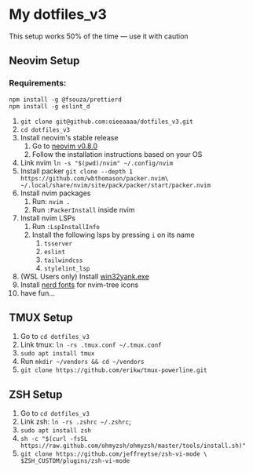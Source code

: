 # My dotfiles_v3
This setup works 50% of the time — use it with caution

## Neovim Setup

### Requirements:

```
npm install -g @fsouza/prettierd
npm install -g eslint_d
```

1. `git clone git@github.com:oieeaaaa/dotfiles_v3.git`
1. `cd dotfiles_v3`
1. Install neovim's stable release
    1. Go to [neovim v0.8.0](https://github.com/neovim/neovim/releases/tag/v0.8.0)
    2. Follow the installation instructions based on your OS
1. Link nvim `ln -s "$(pwd)/nvim" ~/.config/nvim`
1. Install packer `git clone --depth 1 https://github.com/wbthomason/packer.nvim\
 ~/.local/share/nvim/site/pack/packer/start/packer.nvim`
1. Install nvim packages
    1. Run: `nvim .`
    2. Run `:PackerInstall` inside nvim
1. Install nvim LSPs
    1. Run `:LspInstallInfo`
    2. Install the following lsps by pressing `i` on its name
        1. `tsserver`
        2. `eslint`
        3. `tailwindcss`
        4. `stylelint_lsp`
1. (WSL Users only) Install [win32yank.exe](https://github.com/neovim/neovim/wiki/FAQ#how-to-use-the-windows-clipboard-from-wsl)
1. Install [nerd fonts](https://www.nerdfonts.com/font-downloads) for nvim-tree icons
1. have fun...

## TMUX Setup

1. Go to `cd dotfiles_v3`
1. Link tmux: `ln -rs .tmux.conf ~/.tmux.conf`
1. `sudo apt install tmux`
1. Run `mkdir ~/vendors && cd ~/vendors`
1. `git clone https://github.com/erikw/tmux-powerline.git`

## ZSH Setup

1. Go to `cd dotfiles_v3`
1. Link zsh: `ln -rs .zshrc ~/.zshrc`;
1. `sudo apt install zsh`
1. `sh -c "$(curl -fsSL https://raw.github.com/ohmyzsh/ohmyzsh/master/tools/install.sh)"`
1. `git clone https://github.com/jeffreytse/zsh-vi-mode \
  $ZSH_CUSTOM/plugins/zsh-vi-mode`
